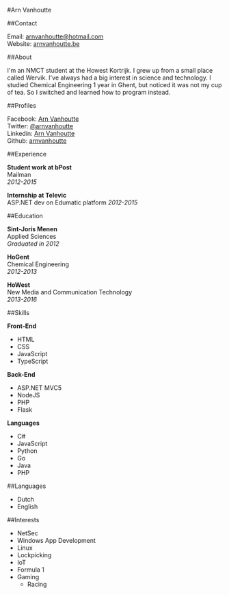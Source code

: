 #Arn Vanhoutte

##Contact

Email: [arnvanhoutte@hotmail.com](mailto:arnvanhoutte@hotmail.com)  
Website: [arnvanhoutte.be](http://arnvanhoutte.be/)

##About

I'm an NMCT student at the Howest Kortrijk. I grew up from a small place called Wervik. I've always had a big interest in science and technology. I studied Chemical Engineering 1 year in Ghent, but noticed it was not my cup of tea. So I switched and learned how to program instead. 

##Profiles

Facebook: [Arn Vanhoutte](https://www.facebook.com/arnvanhoutte)  
Twitter: [@arnvanhoutte](https://twitter.com/arnvanhoutte)  
Linkedin: [Arn Vanhoutte](https://www.linkedin.com/in/arn-vanhoutte-00212492)  
Github: [arnvanhoutte](https://github.com/arnvanhoutte)

##Experience

**Student work at bPost**  
Mailman  
*2012-2015*

**Internship at Televic**  
ASP.NET dev on Edumatic platform
*2012-2015*

##Education

**Sint-Joris Menen**  
Applied Sciences  
*Graduated in 2012*

**HoGent**  
Chemical Engineering  
*2012-2013*

**HoWest**  
New Media and Communication Technology  
*2013-2016*

##Skills

**Front-End**  
* HTML
* CSS
* JavaScript
* TypeScript

**Back-End**
* ASP.NET MVC5
* NodeJS
* PHP
* Flask

**Languages**  
* C#
* JavaScript
* Python
* Go
* Java
* PHP

##Languages

* Dutch
* English

##Interests

* NetSec
* Windows App Development
* Linux
* Lockpicking
* IoT
* Formula 1
* Gaming
    * Racing
